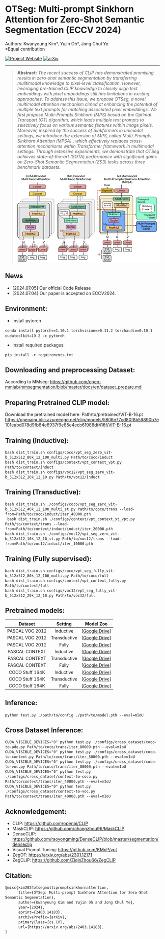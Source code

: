 # OTSeg: Multi-prompt Sinkhorn Attention for Zero-Shot Semantic Segmentation (ECCV 2024)

Authors: Kwanyoung Kim*, Yujin Oh*, Jong Chul Ye   
*Equal contribution

[![Project Website](https://img.shields.io/badge/Project-Website-orange)](https://cubeyoung.github.io/OTSeg_project/)
[![arXiv](https://img.shields.io/badge/arXiv-2312.00845-b31b1b.svg)](https://arxiv.org/pdf/2403.14183)

---

> **Abstract:** *The recent success of CLIP has demonstrated promising results in zero-shot semantic segmentation by transferring muiltimodal knowledge to pixel-level classification. However, leveraging pre-trained CLIP knowledge to closely align text embeddings with pixel embeddings still has limitations in existing approaches. To address this issue, we propose OTSeg, a novel multimodal attention mechanism aimed at enhancing the potential of multiple text prompts for matching associated pixel embeddings. We first propose Multi-Prompts Sinkhorn (MPS) based on the Optimal Transport (OT) algorithm, which leads multiple text prompts to selectively focus on various semantic features within image pixels. Moreover, inspired by the success of Sinkformers in unimodal settings, we introduce the extension of MPS, called Multi-Prompts Sinkhorn Attention (MPSA) , which effectively replaces cross-attention mechanisms within Transformer framework in multimodal settings. Through extensive experiments, we demonstrate that OTSeg achieves state-of-the-art (SOTA) performance with significant gains on Zero-Shot Semantic Segmentation (ZS3) tasks across three benchmark datasets.* 
>
> <p align="center">
> <img width="800" src="figs/OT-attention.png">
> </p>

## News
* [2024.07.05] Our official Code Release
* [2024.07.04] Our paper is accepted on ECCV2024. 

## Environment:

- Install pytorch

 `conda install pytorch==1.10.1 torchvision==0.11.2 torchaudio=0.10.1 cudatoolkit=10.2 -c pytorch`

- Install required packages.

 `pip install -r requirements.txt`

## Downloading and preprocessing Dataset:
According to MMseg: https://github.com/open-mmlab/mmsegmentation/blob/master/docs/en/dataset_prepare.md

## Preparing Pretrained CLIP model:
Download the pretrained model here: Path/to/pretrained/ViT-B-16.pt
https://openaipublic.azureedge.net/clip/models/5806e77cd80f8b59890b7e101eabd078d9fb84e6937f9e85e4ecb61988df416f/ViT-B-16.pt

## Training (Inductive):
 ```shell
 bash dist_train.sh configs/coco/vpt_seg_zero_vit-b_512x512_80k_12_100_multi.py Path/to/coco/induct
 bash dist_train.sh configs/context/vpt_context_vpt.py Path/to/context/induct
 bash dist_train.sh configs/voc12/vpt_seg_zero_vit-b_512x512_20k_12_10.py Path/to/voc12/induct
 ```

## Training (Transductive):
 ```shell
 bash dist_train.sh ./configs/coco/vpt_seg_zero_vit-b_512x512_40k_12_100_multi_st.py Path/to/coco/trans --load-from=Path/to/coco/induct/iter_40000.pth
  bash dist_train.sh ./configs/context/vpt_context_st_vpt.py Path/to/context/trans --load-from=Path/to/context/induct/induct/iter_20000.pth
 bash dist_train.sh ./configs/voc12/vpt_seg_zero_vit-b_512x512_10k_12_10_st.py Path/to/voc12/trans --load-from=Path/to/voc12/induct/iter_10000.pth
 ```

## Training (Fully supervised):
 ```shell
 bash dist_train.sh configs/coco/vpt_seg_fully_vit-b_512x512_80k_12_100_multi.py Path/to/coco/full
 bash dist_train.sh configs/context/vpt_context_fully.py Path/to/context/full
 bash dist_train.sh configs/voc12/vpt_seg_fully_vit-b_512x512_20k_12_10.py Path/to/voc12/full
 ```

## Pretrained models:

|     Dataset     |   Setting    |    Model Zoo   |
| :-------------: | :---------:  | :----------------------------------------------------------: |
| PASCAL VOC 2012 |  Inductive   |  [[Google Drive](https://drive.google.com/)] |
| PASCAL VOC 2012 | Transductive |  [[Google Drive](https://drive.google.com/)] |
| PASCAL VOC 2012 |    Fully     |  [[Google Drive](https://drive.google.com/)] |
| PASCAL CONTEXT  |  Inductive   |  [[Google Drive](https://drive.google.com/)] |
| PASCAL CONTEXT  | Transductive |  [[Google Drive](https://drive.google.com/)] |
| PASCAL CONTEXT  |    Fully     |  [[Google Drive](https://drive.google.com/)] |
| COCO Stuff 164K |  Inductive   |  [[Google Drive](https://drive.google.com/)] |
| COCO Stuff 164K | Transductive |  [[Google Drive](https://drive.google.com/)] |
| COCO Stuff 164K |    Fully     |  [[Google Drive](https://drive.google.com/)] |

## Inference:
 `python test.py ./path/to/config ./path/to/model.pth --eval=mIoU`

## Cross Dataset Inference:
```shell
CUDA_VISIBLE_DEVICES="0" python test.py ./configs/cross_dataset/coco-to-ade.py Path/to/coco/trans/iter_80000.pth --eval=mIoU
CUDA_VISIBLE_DEVICES="0" python test.py ./configs/cross_dataset/coco-to-context.py Path/to/coco/trans/iter_80000.pth --eval=mIoU
CUDA_VISIBLE_DEVICES="0" python test.py ./configs/cross_dataset/coco-to-voc.py Path/to/coco/trans/iter_80000.pth --eval=mIoU
CUDA_VISIBLE_DEVICES="0" python test.py ./configs/cross_dataset/context-to-coco.py Path/to/context/trans/iter_40000.pth --eval=mIoU
CUDA_VISIBLE_DEVICES="0" python test.py ./configs/cross_dataset/context-to-voc.py Path/to/context/trans/iter_40000.pth --eval=mIoU
```

## Acknowledgement:
 - CLIP:  https://github.com/openai/CLIP
 - MaskCLIP: https://github.com/chongzhou96/MaskCLIP
 - DenseCLIP: https://github.com/raoyongming/DenseCLIP/blob/master/segmentation/denseclip
 - Visual Prompt Tuning: https://github.com/KMnP/vpt
 - ZegOT: https://arxiv.org/abs/2301.12171
 - ZegCLIP: https://github.com/ZiqinZhou66/ZegCLIP
 
## Citation:
```
@misc{kim2024otsegmultipromptsinkhornattention,
      title={OTSeg: Multi-prompt Sinkhorn Attention for Zero-Shot Semantic Segmentation}, 
      author={Kwanyoung Kim and Yujin Oh and Jong Chul Ye},
      year={2024},
      eprint={2403.14183},
      archivePrefix={arXiv},
      primaryClass={cs.CV},
      url={https://arxiv.org/abs/2403.14183}, 
}
```
